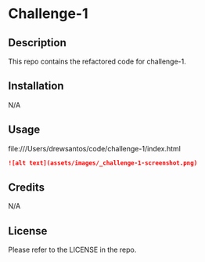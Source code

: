 # Challenge-1

## Description

This repo contains the refactored code for challenge-1.

## Installation

N/A

## Usage

file:///Users/drewsantos/code/challenge-1/index.html

```md
![alt text](assets/images/_challenge-1-screenshot.png)
```

## Credits

N/A

## License

Please refer to the LICENSE in the repo.
